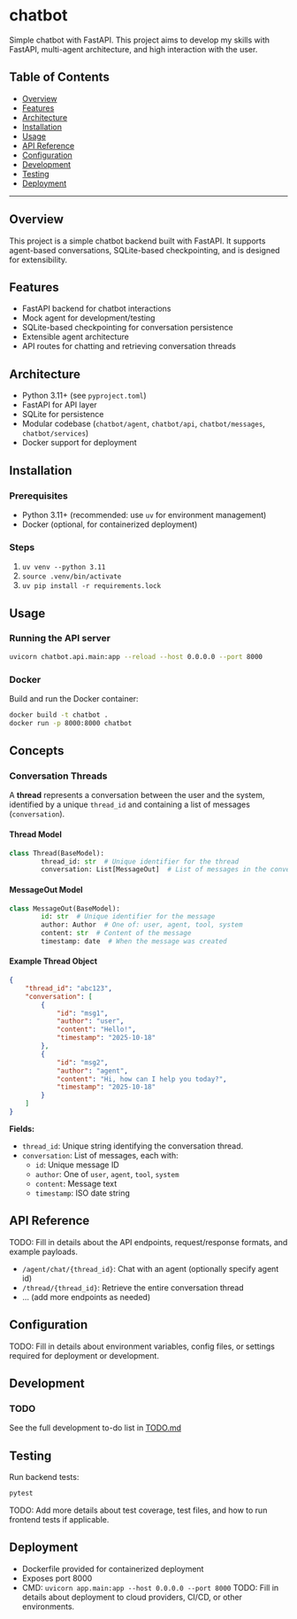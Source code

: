 # chatbot

Simple chatbot with FastAPI. This project aims to develop my skills with FastAPI, multi-agent architecture, and high interaction with the user.

## Table of Contents

- [Overview](#overview)
- [Features](#features)
- [Architecture](#architecture)
- [Installation](#installation)
- [Usage](#usage)
- [API Reference](#api-reference)
- [Configuration](#configuration)
- [Development](#development)
- [Testing](#testing)
- [Deployment](#deployment)

---

## Overview

This project is a simple chatbot backend built with FastAPI. It supports agent-based conversations, SQLite-based checkpointing, and is designed for extensibility.

## Features

- FastAPI backend for chatbot interactions
- Mock agent for development/testing
- SQLite-based checkpointing for conversation persistence
- Extensible agent architecture
- API routes for chatting and retrieving conversation threads

## Architecture

- Python 3.11+ (see `pyproject.toml`)
- FastAPI for API layer
- SQLite for persistence
- Modular codebase (`chatbot/agent`, `chatbot/api`, `chatbot/messages`, `chatbot/services`)
- Docker support for deployment

## Installation

### Prerequisites

- Python 3.11+ (recommended: use `uv` for environment management)
- Docker (optional, for containerized deployment)

### Steps

1. `uv venv --python 3.11`
2. `source .venv/bin/activate`
3. `uv pip install -r requirements.lock`

## Usage

### Running the API server

```bash
uvicorn chatbot.api.main:app --reload --host 0.0.0.0 --port 8000
```

### Docker

Build and run the Docker container:
```bash
docker build -t chatbot .
docker run -p 8000:8000 chatbot
```

## Concepts
### Conversation Threads


A **thread** represents a conversation between the user and the system, identified by a unique `thread_id` and containing a list of messages (`conversation`).

#### Thread Model

```python
class Thread(BaseModel):
        thread_id: str  # Unique identifier for the thread
        conversation: List[MessageOut]  # List of messages in the conversation
```

#### MessageOut Model

```python
class MessageOut(BaseModel):
        id: str  # Unique identifier for the message
        author: Author  # One of: user, agent, tool, system
        content: str  # Content of the message
        timestamp: date  # When the message was created
```

#### Example Thread Object

```json
{
    "thread_id": "abc123",
    "conversation": [
        {
            "id": "msg1",
            "author": "user",
            "content": "Hello!",
            "timestamp": "2025-10-18"
        },
        {
            "id": "msg2",
            "author": "agent",
            "content": "Hi, how can I help you today?",
            "timestamp": "2025-10-18"
        }
    ]
}
```

**Fields:**
- `thread_id`: Unique string identifying the conversation thread.
- `conversation`: List of messages, each with:
    - `id`: Unique message ID
    - `author`: One of `user`, `agent`, `tool`, `system`
    - `content`: Message text
    - `timestamp`: ISO date string

## API Reference

TODO: Fill in details about the API endpoints, request/response formats, and example payloads.

- `/agent/chat/{thread_id}`: Chat with an agent (optionally specify agent id)
- `/thread/{thread_id}`: Retrieve the entire conversation thread
- ... (add more endpoints as needed)

## Configuration

TODO: Fill in details about environment variables, config files, or settings required for deployment or development.

## Development
### TODO
See the full development to-do list in [TODO.md](./TODO.md)

## Testing

Run backend tests:
```bash
pytest
```
TODO: Add more details about test coverage, test files, and how to run frontend tests if applicable.

## Deployment

- Dockerfile provided for containerized deployment
- Exposes port 8000
- CMD: `uvicorn app.main:app --host 0.0.0.0 --port 8000`
TODO: Fill in details about deployment to cloud providers, CI/CD, or other environments.

<!-- ## Contributing

TODO: Add guidelines for contributing, code style, pull requests, etc. -->

<!-- ## License

TODO: Specify the license for your project (MIT, Apache, etc.) -->

<!-- ## Acknowledgements

TODO: Credit any libraries, tutorials, or contributors. -->
